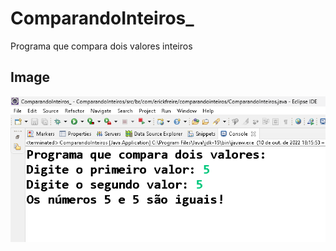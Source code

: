 # ComparandoInteiros_
 Programa que compara dois valores inteiros

 ## Image
![Comparando Inteiros](comparandointeiros.png)
